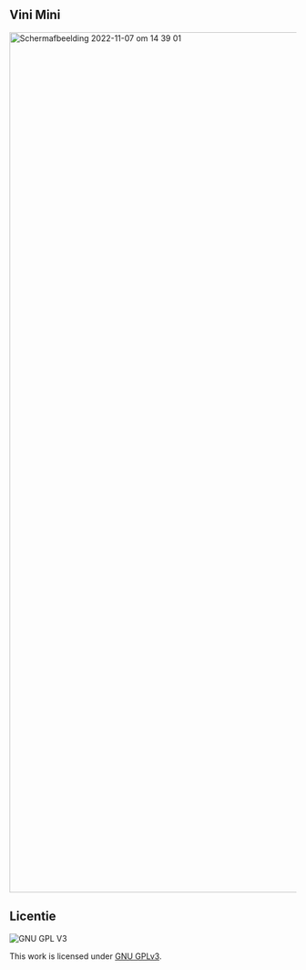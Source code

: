 <h2>Vini Mini</h2>

<img width="1507" alt="Schermafbeelding 2022-11-07 om 14 39 01" src="https://user-images.githubusercontent.com/112857444/200324909-8b29e24e-35cf-40a7-a519-973e01bb54f3.png">


## Licentie

![GNU GPL V3](https://www.gnu.org/graphics/gplv3-127x51.png)

This work is licensed under [GNU GPLv3](./LICENSE).
